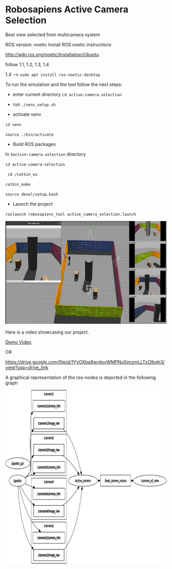 # Robosapiens Active Camera Selection
Best view selected from multicamera system


ROS version: noetic
Install ROS noetic instructions

http://wiki.ros.org/noetic/Installation/Ubuntu

follow 1.1, 1.2, 1.3, 1.4

1.4 --> ``sudo apt install ros-noetic-desktop``


To run the simulation and the tool follow the next steps:
* enter current directory ``cd active-camera-selection``
  
* run ``./venv_setup.sh ``

* activate venv

``cd venv``

``source ./bin/activate ``

* Build ROS packages

In ``$active-camera-selection`` directory 

``cd active-camera-selection``

`` cd /catkin_ws``

``catkin_make``

``source devel/setup.bash``

* Launch the project

``roslaunch robosapiens_tool active_camera_selection.launch``


<img src="demo_image.png" alt="Demo Image" width="640" height="320">

Here is a video showcasing our project.

[Demo Video](https://github.com/mthodoris/active-camera-selection/blob/master/demo_video.mp4)

OR 

https://drive.google.com/file/d/1YyOXba8wrdovWMPNo5imzmLLTzOlbqh3/view?usp=drive_link


A graphical representation of the ros-nodes is depicted in the following graph

<img src="/catkin_ws/src/robosapiens_tool/rosgraph.png" alt="ROS nodes graph" width="866" height="540">
 
